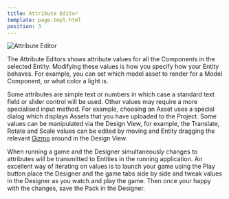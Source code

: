 ```yaml
---
title: Attribute Editor
template: page.tmpl.html
position: 3
---
```


![Attribute Editor](/images/platform/attribute_editor.png "Edit attributes until you can edit no more")

The Attribute Editors shows attribute values for all the Components in the selected Entity. Modifying these values is how you specify how your Entity behaves. For example, you can set which model asset to render for a Model Component, or what color a light is.

Some attributes are simple text or numbers in which case a standard text field or slider control will be used. Other values may require a more specialised input method. For example, choosing an Asset uses a special dialog which displays Assets that you have uploaded to the Project. Some values can be manipulated via the Design View, for example, the Translate, Rotate and Scale values can be edited by moving and Entity dragging the relevant [Gizmo][gizmo] around in the Design View.

When running a game and the Designer simultaneously changes to attributes will be transmitted to Entities in the running application. An excellent way of iterating on values is to launch your game using the Play button place the Designer and the game tabs side by side and tweak values in the Designer as you watch and play the game. Then once your happy with the changes, save the Pack in the Designer.

[gizmo]: /user-manual/glossary#gizmo
